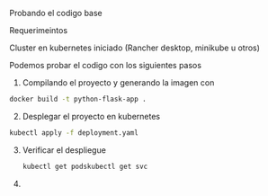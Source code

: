 Probando el codigo base

Requerimeintos

Cluster en kubernetes iniciado (Rancher desktop, minikube u otros)

Podemos probar el codigo con los siguientes pasos

1. Compilando el proyecto y generando la imagen con

```bash
docker build -t python-flask-app .
```

2. Desplegar el proyecto en kubernetes

```bash
kubectl apply -f deployment.yaml
```

3. Verificar el despliegue

   ```bash
   kubectl get podskubectl get svc
   ```
4.
